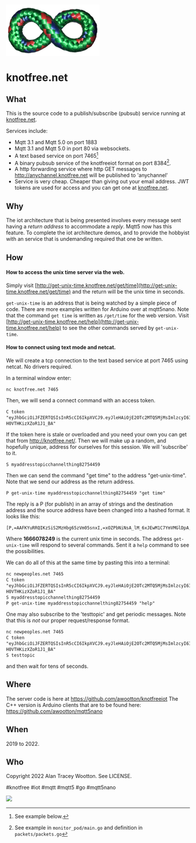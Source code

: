 
![knotfree knot](/KnotFreeKnot256cropped.png)
 # knotfree.net

## What

This is the source code to a publish/subscribe (pubsub) service running at [knotfree.net](https://knotfree.net).

Services include:
- Mqtt 3.1 and Mqtt 5.0 on port 1883
- Mqtt 3.1 and Mqtt 5.0 in port 80 via websockets.
- A text based service on port 7465[^1]
- A binary pubsub service of the knotfreeiot format on port 8384[^2].
- A http forwarding service where http GET messages to http://anychannel.knotfree.net will be published to 'anychannel'
- Service is very cheap. Cheaper than giving out your email address. JWT tokens are used for access and you can get one at [knotfree.net](https://knotfree.net). 

[^1]: See example below.

[^2]: See example in ```monitor_pod/main.go``` and definition in ```packets/packets.go```

## Why

The iot architecture that is being presented involves every message sent having a *return address* to accommodate a *reply*. Mqtt5 now has this feature. To complete the iot architecture demos, and to provide the hobbyist with an service that is undemanding required that one be written. 

## How

#### How to access the unix time server via the web.

Simply visit [http://get-unix-time.knotfree.net/get/time](http://get-unix-time.knotfree.net/get/time) and the return will be the unix time in seconds. 

```get-unix-time``` is an address that is being watched by a simple piece of code. There are more examples written for Arduino over at mqtt5nano. Note that the command ```get time``` is written as ```/get/time``` for the web version. Visit [http://get-unix-time.knotfree.net/help](http://get-unix-time.knotfree.net/help) to see the other commands served by ```get-unix-time```.


#### How to connect using text mode and netcat.

We will create a tcp connection to the text based service at port 7465 using netcat. No drivers required.

In a terminal window enter:
```
nc knotfree.net 7465
```
Then, we will send a connect command with an access token.
```
C token "eyJhbGciOiJFZERTQSIsInR5cCI6IkpXVCJ9.eyJleHAiOjE2OTc2MTQ5MjMsImlzcyI6Il85c2giLCJqdGkiOiJJc2dLamd1RmdfVjNzaVVIYWQ3MFNyVlMiLCJpbiI6MTAyNCwib3V0IjoxMDI0LCJzdSI6MjAsImNvIjoyMCwidXJsIjoia25vdGZyZWUubmV0In0.9N6kW6QK4ZUk9129uzJDnU1jSrX6XTcHthsQZiAFL7nwfzRNNEqOWeZgjKlL7ekcHMF-H0VTHKizXZoR1J1_BA"
```
If the token here is stale or overloaded and you need your own you can get that from http://knotfree.net/.
Then we will make up a random, and hopefully unique, address for ourselves for this session. We will 'subscribe' to it.
```
S myaddresstopicchannelthing82754459
```
Then we can send the command "get time" to the address "get-unix-time". Note that we send our address as the return address.
```
P get-unix-time myaddresstopicchannelthing82754459 "get time"
```
The reply is a P (for publish) in an array of strings and the destination address and the source address have been changed into a hashed format. It looks like this:
```
[P,=AAFKYuRRQIKzSiS2MzHbg65zVm05snxI,=xOZPbNiNsA_lM_6xJEwM1C7YmVMGlDpA,1666078249]
```
Where **1666078249** is the current unix time in seconds. 
The address ```get-unix-time``` will respond to several commands. Sent it a ```help``` command to see the possibilities.

We can do all of this at the same time by pasting this into a terminal:
```
nc newpeoples.net 7465
C token "eyJhbGciOiJFZERTQSIsInR5cCI6IkpXVCJ9.eyJleHAiOjE2OTc2MTQ5MjMsImlzcyI6Il85c2giLCJqdGkiOiJJc2dLamd1RmdfVjNzaVVIYWQ3MFNyVlMiLCJpbiI6MTAyNCwib3V0IjoxMDI0LCJzdSI6MjAsImNvIjoyMCwidXJsIjoia25vdGZyZWUubmV0In0.9N6kW6QK4ZUk9129uzJDnU1jSrX6XTcHthsQZiAFL7nwfzRNNEqOWeZgjKlL7ekcHMF-H0VTHKizXZoR1J1_BA"
S myaddresstopicchannelthing82754459
P get-unix-time myaddresstopicchannelthing82754459 "help"
```
One may also subscribe to the 'testtopic' and get periodic messages. Note that this is *not* our proper request/response format.
```
nc newpeoples.net 7465
C token "eyJhbGciOiJFZERTQSIsInR5cCI6IkpXVCJ9.eyJleHAiOjE2OTc2MTQ5MjMsImlzcyI6Il85c2giLCJqdGkiOiJJc2dLamd1RmdfVjNzaVVIYWQ3MFNyVlMiLCJpbiI6MTAyNCwib3V0IjoxMDI0LCJzdSI6MjAsImNvIjoyMCwidXJsIjoia25vdGZyZWUubmV0In0.9N6kW6QK4ZUk9129uzJDnU1jSrX6XTcHthsQZiAFL7nwfzRNNEqOWeZgjKlL7ekcHMF-H0VTHKizXZoR1J1_BA"
S testtopic
```
and then wait for tens of seconds. 

## Where

The server code is here at https://github.com/awootton/knotfreeiot
The C++ version is Arduino clients that are to be found here: https://github.com/awootton/mqtt5nano

## When

2019 to 2022.

## Who 

Copyright 2022 Alan Tracey Wootton. See LICENSE.

#knotfree #iot #mqtt #mqtt5 #go #mqtt5nano

![](https://github.com/awootton/knotfreeiot/workflows/Go/badge.svg)

